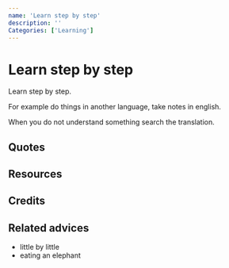```yaml
---
name: 'Learn step by step'
description: ''
Categories: ['Learning']
---
```

# Learn step by step

Learn step by step. 

For example do things in another language, take notes in english. 

When you do not understand something search the translation. 

## Quotes

## Resources

## Credits

## Related advices

- little by little
- eating an elephant
